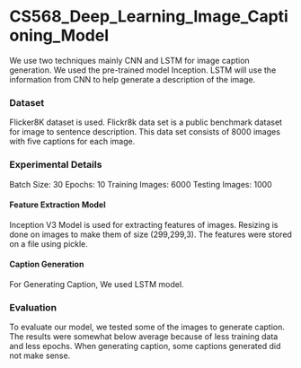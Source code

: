 # CS568_Deep_Learning_Image_Captioning_Model

We use two techniques mainly CNN and LSTM for image caption generation. We used the pre-trained model Inception. LSTM will use the information from CNN to help generate a description of the image.

### Dataset
Flicker8K dataset is used. Flickr8k data set is a public benchmark dataset for image to sentence description. This data set consists of 8000 images with five captions for each image.

###  Experimental Details
Batch Size: 30
Epochs: 10
Training Images: 6000
Testing Images: 1000

#### Feature Extraction Model
Inception V3 Model is used for extracting features of images. Resizing is done on images to make them of size (299,299,3). The features were stored on a file using pickle.

#### Caption Generation
For Generating Caption, We used LSTM model. 

### Evaluation
To evaluate our model, we tested some of the images to generate caption. The results were somewhat below average because of less training data and less epochs. When generating caption, some captions generated did not make sense.


